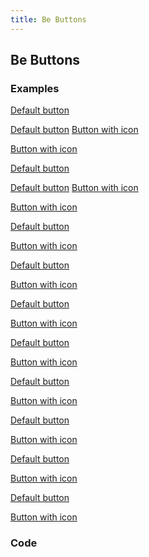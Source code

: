 ```yaml
---
title: Be Buttons
---
```

## Be Buttons

### Examples
<div class="library__example">
	
<a class="button  button_js" href="" target="_blank"><span class="button_label">Default button</span></a>
 
<a class="button  button_large button_js" href="" target="_blank"><span class="button_label">Default button</span></a>
<a class="button  button_left button_js kill_the_icon" href="" target="_blank"><span class="button_icon"><i class="icon-layout"></i></span><span class="button_label">Button with icon</span></a>
 
<a class="button  button_right button_js kill_the_icon" href="" target="_blank"><span class="button_icon"><i class="icon-basket"></i></span><span class="button_label">Button with icon</span></a>
 
<a class="button  button_left button_js" href="" target="_blank"><span class="button_icon"><i class="icon-heart-fa"></i></span></a>
<a class="button  button_theme button_js" href="" target="_blank"><span class="button_label">Default button</span></a>
 
<a class="button  button_large button_theme button_js" href="" target="_blank"><span class="button_label">Default button</span></a>
<a class="button  button_left button_theme button_js kill_the_icon" href="" target="_blank"><span class="button_icon"><i class="icon-layout"></i></span><span class="button_label">Button with icon</span></a>
 
<a class="button  button_right button_theme button_js kill_the_icon" href="" target="_blank"><span class="button_icon"><i class="icon-basket"></i></span><span class="button_label">Button with icon</span></a>
 
<a class="button  button_left button_theme button_js" href="" target="_blank"><span class="button_icon"><i class="icon-heart-fa"></i></span></a>
<a class="button  button_red button_js" href="" target="_blank"><span class="button_label">Default button</span></a>
 
<a class="button  button_left button_red button_js kill_the_icon" href="" target="_blank"><span class="button_icon"><i class="icon-heart-fa"></i></span><span class="button_label">Button with icon</span></a>
 
<a class="button  button_left button_red button_js" href="" target="_blank"><span class="button_icon"><i class="icon-heart-fa"></i></span></a>
<a class="button  button_blue button_js" href="" target="_blank"><span class="button_label">Default button</span></a>
 
<a class="button  button_left button_blue button_js kill_the_icon" href="" target="_blank"><span class="button_icon"><i class="icon-heart-fa"></i></span><span class="button_label">Button with icon</span></a>
 
<a class="button  button_left button_blue button_js" href="" target="_blank"><span class="button_icon"><i class="icon-heart-fa"></i></span></a>
<a class="button  button_turquoise button_js" href="" target="_blank"><span class="button_label">Default button</span></a>
 
<a class="button  button_left button_turquoise button_js kill_the_icon" href="" target="_blank"><span class="button_icon"><i class="icon-heart-fa"></i></span><span class="button_label">Button with icon</span></a>
 
<a class="button  button_left button_turquoise button_js" href="" target="_blank"><span class="button_icon"><i class="icon-heart-fa"></i></span></a>
<a class="button  button_yellow button_js" href="" target="_blank"><span class="button_label">Default button</span></a>

<a class="button  button_left button_yellow button_js kill_the_icon" href="" target="_blank"><span class="button_icon"><i class="icon-heart-fa"></i></span><span class="button_label">Button with icon</span></a>

<a class="button  button_left button_yellow button_js" href="" target="_blank"><span class="button_icon"><i class="icon-heart-fa"></i></span></a>
<a class="button  button_grey button_js" href="" target="_blank"><span class="button_label">Default button</span></a>
 
<a class="button  button_left button_grey button_js kill_the_icon" href="" target="_blank"><span class="button_icon"><i class="icon-heart-fa"></i></span><span class="button_label">Button with icon</span></a>
 
<a class="button  button_left button_grey button_js" href="" target="_blank"><span class="button_icon"><i class="icon-heart-fa"></i></span></a>
<a class="button  button_navy button_js" href="" target="_blank"><span class="button_label">Default button</span></a>
 
<a class="button  button_left button_navy button_js kill_the_icon" href="" target="_blank"><span class="button_icon"><i class="icon-heart-fa"></i></span><span class="button_label">Button with icon</span></a>
 
<a class="button  button_left button_navy button_js" href="" target="_blank"><span class="button_icon"><i class="icon-heart-fa"></i></span></a>
<a class="button  button_orange button_js" href="" target="_blank"><span class="button_label">Default button</span></a>
 
<a class="button  button_left button_orange button_js kill_the_icon" href="" target="_blank"><span class="button_icon"><i class="icon-heart-fa"></i></span><span class="button_label">Button with icon</span></a>
 
<a class="button  button_left button_orange button_js" href="" target="_blank"><span class="button_icon"><i class="icon-heart-fa"></i></span></a>
<a class="button  button_green button_js" href="" target="_blank"><span class="button_label">Default button</span></a>
 
<a class="button  button_left button_green button_js kill_the_icon" href="" target="_blank"><span class="button_icon"><i class="icon-heart-fa"></i></span><span class="button_label">Button with icon</span></a>
 
<a class="button  button_left button_green button_js" href="" target="_blank"><span class="button_icon"><i class="icon-heart-fa"></i></span></a>

</div>
	
### Code
```html


```


